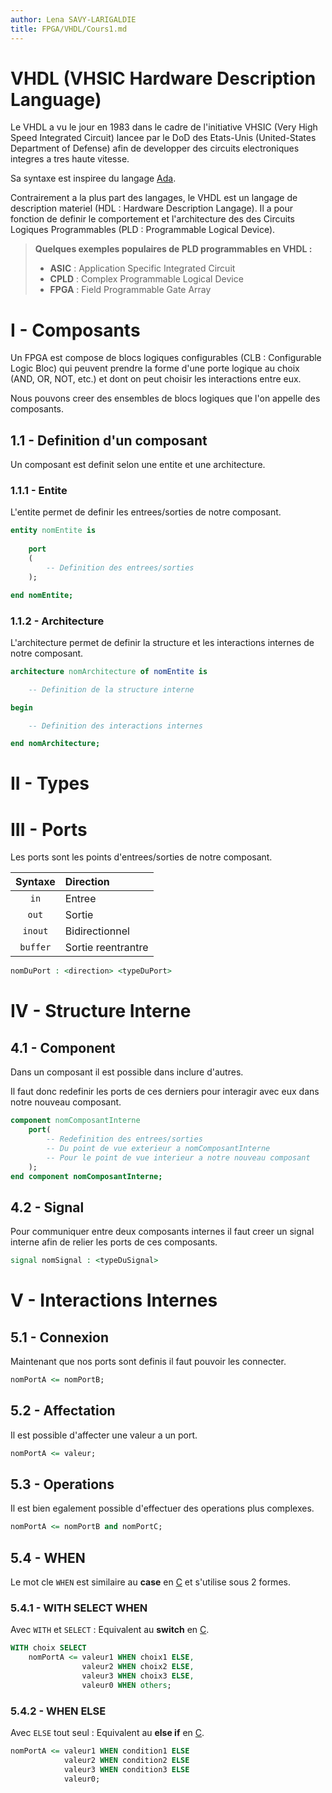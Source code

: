 ```yaml
---
author: Lena SAVY-LARIGALDIE
title: FPGA/VHDL/Cours1.md
---
```


# VHDL (VHSIC Hardware Description Language)

Le VHDL a vu le jour en 1983 dans le cadre de l'initiative VHSIC (Very High Speed Integrated Circuit) lancee par le DoD des Etats-Unis (United-States Department of Defense) afin de developper des circuits electroniques integres a tres haute vitesse.

Sa syntaxe est inspiree du langage [Ada](https://github.com/Plunne/Nemo/tree/main/ADA).

Contrairement a la plus part des langages, le VHDL est un langage de description materiel (HDL : Hardware Description Langage). Il a pour fonction de definir le comportement et l'architecture des des Circuits Logiques Programmables (PLD : Programmable Logical Device).

> **Quelques exemples populaires de PLD programmables en VHDL :**
> 
> - **ASIC** : Application Specific Integrated Circuit
> - **CPLD** : Complex Programmable Logical Device
> - **FPGA** : Field Programmable Gate Array

# I - Composants

Un FPGA est compose de blocs logiques configurables (CLB : Configurable Logic Bloc) qui peuvent prendre la forme d'une porte logique au choix (AND, OR, NOT, etc.) et dont on peut choisir les interactions entre eux.

Nous pouvons creer des ensembles de blocs logiques que l'on appelle des composants.

## 1.1 - Definition d'un composant

Un composant est definit selon une entite et une architecture.

### 1.1.1 - Entite

L'entite permet de definir les entrees/sorties de notre composant.

```vhdl
entity nomEntite is
    
    port
    (
        -- Definition des entrees/sorties
    );

end nomEntite;
```

### 1.1.2 - Architecture

L'architecture permet de definir la structure et les interactions internes de notre composant.

```vhdl
architecture nomArchitecture of nomEntite is

    -- Definition de la structure interne

begin

    -- Definition des interactions internes

end nomArchitecture;
```

# II - Types

# III - Ports

Les ports sont les points d'entrees/sorties de notre composant.

 Syntaxe | Direction
:-------:|:------------------
  `in`   | Entree
  `out`  | Sortie
 `inout` | Bidirectionnel
`buffer` | Sortie reentrantre

```vhdl
nomDuPort : <direction> <typeDuPort>
```

# IV - Structure Interne

## 4.1 - Component

Dans un composant il est possible dans inclure d'autres.

Il faut donc redefinir les ports de ces derniers pour interagir avec eux dans notre nouveau composant.

```vhdl
component nomComposantInterne
    port(
        -- Redefinition des entrees/sorties
        -- Du point de vue exterieur a nomComposantInterne
        -- Pour le point de vue interieur a notre nouveau composant
    );
end component nomComposantInterne;
```

## 4.2 - Signal

Pour communiquer entre deux composants internes il faut creer un signal interne afin de relier les ports de ces composants.

```vhdl
signal nomSignal : <typeDuSignal>
```

# V - Interactions Internes

## 5.1 - Connexion

Maintenant que nos ports sont definis il faut pouvoir les connecter.

```vhdl
nomPortA <= nomPortB;
```

## 5.2 - Affectation

Il est possible d'affecter une valeur a un port.

```vhdl
nomPortA <= valeur;
```

## 5.3 - Operations

Il est bien egalement possible d'effectuer des operations plus complexes.

```vhdl
nomPortA <= nomPortB and nomPortC;
```

## 5.4 - WHEN

Le mot cle `WHEN` est similaire au **case** en [C](https://github.com/Plunne/Nemo/blob/main/C/Cours/Cours1.md#switch) et s'utilise sous 2 formes.

### 5.4.1 - WITH SELECT WHEN

Avec `WITH` et `SELECT` : Equivalent au **switch** en [C](https://github.com/Plunne/Nemo/blob/main/C/Cours/Cours1.md#switch).

```vhdl
WITH choix SELECT 
    nomPortA <= valeur1 WHEN choix1 ELSE,
                valeur2 WHEN choix2 ELSE,
                valeur3 WHEN choix3 ELSE,
                valeur0 WHEN others;
```

### 5.4.2 - WHEN ELSE

Avec `ELSE` tout seul : Equivalent au **else if** en [C](https://github.com/Plunne/Nemo/blob/main/C/Cours/Cours1.md#else-if).

```vhdl
nomPortA <= valeur1 WHEN condition1 ELSE
            valeur2 WHEN condition2 ELSE
            valeur3 WHEN condition3 ELSE
            valeur0;
```